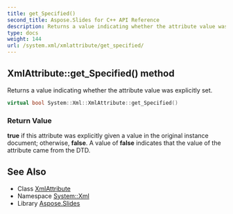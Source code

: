 ```yaml
---
title: get_Specified()
second_title: Aspose.Slides for C++ API Reference
description: Returns a value indicating whether the attribute value was explicitly set.
type: docs
weight: 144
url: /system.xml/xmlattribute/get_specified/
---
```

## XmlAttribute::get_Specified() method


Returns a value indicating whether the attribute value was explicitly set.

```cpp
virtual bool System::Xml::XmlAttribute::get_Specified()
```


### Return Value

**true** if this attribute was explicitly given a value in the original instance document; otherwise, **false**. A value of **false** indicates that the value of the attribute came from the DTD.

## See Also

* Class [XmlAttribute](../)
* Namespace [System::Xml](../../)
* Library [Aspose.Slides](../../../)